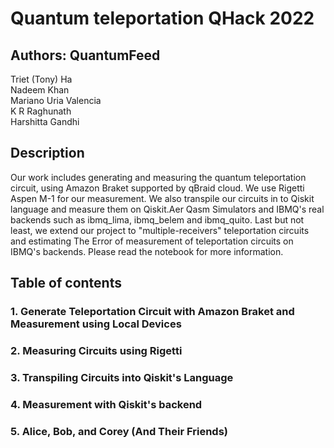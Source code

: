 # Quantum teleportation QHack 2022

## Authors: QuantumFeed
Triet (Tony) Ha <br>
Nadeem Khan <br>
Mariano Uria Valencia <br>
K R Raghunath <br>
Harshitta Gandhi <br>

## Description
Our work includes generating and measuring the quantum teleportation circuit, using Amazon Braket supported by qBraid cloud. We use Rigetti Aspen M-1 for our measurement. We also transpile our circuits in to Qiskit language and measure them on Qiskit.Aer Qasm Simulators and IBMQ's real backends such as ibmq_lima, ibmq_belem and ibmq_quito. Last but not least, we extend our project to "multiple-receivers" teleportation circuits and estimating The Error of measurement of teleportation circuits on IBMQ's backends. Please read the notebook for more information.

## Table of contents

### 1. Generate Teleportation Circuit with Amazon Braket and Measurement using Local Devices
### 2. Measuring Circuits using Rigetti
### 3. Transpiling Circuits into Qiskit's Language
### 4. Measurement with Qiskit's backend
### 5. Alice, Bob, and Corey (And Their Friends)
